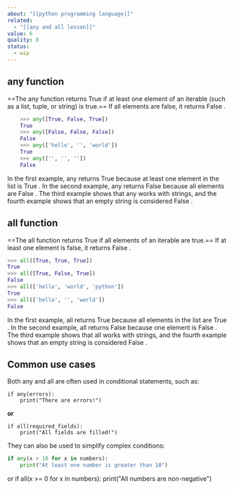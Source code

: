```yaml
---
about: "[[python programming language]]"
related:
  - "[[any and all lesson]]"
value: 6
quality: 8
status:
  - wip
---
```

##  any function

==The  any  function returns  True  if at least one element of an iterable (such as a list, tuple, or string) is true.== If all elements are false, it returns  False .

```python
    >>> any([True, False, True])
    True
    >>> any([False, False, False])
    False
    >>> any(['hello', '', 'world'])
    True
    >>> any(['', '', ''])
    False
```

  In the first example,  any  returns  True  because at least one element in
  the list is  True . In the second example,  any  returns  False  because all
  elements are  False . The third example shows that  any  works with strings,
  and the fourth example shows that an empty string is considered  False .

## all function

  ==The  all  function returns  True  if all elements of an iterable are true.==
  If at least one element is false, it returns  False .

```python
>>> all([True, True, True])
True
>>> all([True, False, True])
False
>>> all(['hello', 'world', 'python'])
True
>>> all(['hello', '', 'world'])
False
```

  In the first example,  all  returns  True  because all elements in the list
  are  True . In the second example,  all  returns  False  because one element
  is  False . The third example shows that  all  works with strings, and the
  fourth example shows that an empty string is considered  False .

## Common use cases

  Both  any  and  all  are often used in conditional statements, such as:

    if any(errors):
        print("There are errors!")

  **or**

    if all(required_fields):
        print("All fields are filled!")

  They can also be used to simplify complex conditions:

```python
if any(x > 10 for x in numbers):
	print("At least one number is greater than 10")
```

  or
    if all(x >= 0 for x in numbers):
        print("All numbers are non-negative")
